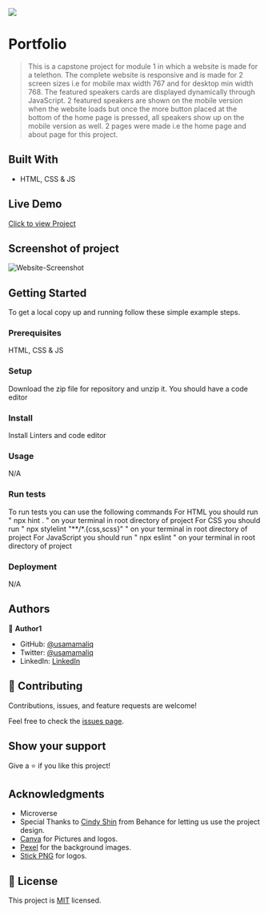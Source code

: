 ![](https://img.shields.io/badge/Microverse-blueviolet)

# Portfolio

> This is a capstone project for module 1 in which a website is made for a telethon. The complete website is responsive and is made for 2 screen sizes i.e for mobile max width 767 and for desktop min width 768. The featured speakers cards are displayed dynamically through JavaScript. 2 featured speakers are shown on the mobile version when the website loads but once the more button placed at the bottom of the home page is pressed, all speakers show up on the mobile version as well. 2 pages were made i.e the home page and about page for this project.

## Built With

- HTML, CSS & JS

## Live Demo

[Click to view Project](https://usamamaliq.github.io/Conference-Page-Capstone-1/)

## Screenshot of project

![Website-Screenshot](https://user-images.githubusercontent.com/101483956/191947065-192b56c4-64c9-469e-9782-7df4423115e0.png)

## Getting Started

To get a local copy up and running follow these simple example steps.

### Prerequisites

HTML, CSS & JS

### Setup

Download the zip file for repository and unzip it.
You should have a code editor

### Install

Install Linters and code editor

### Usage

N/A

### Run tests

To run tests you can use the following commands
For HTML you should run " npx hint . " on your terminal in root directory of project
For CSS you should run " npx stylelint "**/*.{css,scss}" " on your terminal in root directory of project
For JavaScript you should run " npx eslint " on your terminal in root directory of project

### Deployment

N/A

## Authors

👤 **Author1**

- GitHub: [@usamamaliq](https://github.com/usamamaliq)
- Twitter: [@usamamaliq](https://twitter.com/usamamaliq)
- LinkedIn: [LinkedIn](https://linkedin.com/in/usamamaliq)


## 🤝 Contributing

Contributions, issues, and feature requests are welcome!

Feel free to check the [issues page](../../issues/).

## Show your support

Give a ⭐️ if you like this project!

## Acknowledgments

- Microverse
- Special Thanks to [Cindy Shin](https://www.behance.net/adagio07) from Behance for letting us use the project design.
- [Canva](https://www.canva.com/) for Pictures and logos.
- [Pexel](https://www.pexels.com/) for the background images.
- [Stick PNG](https://www.stickpng.com/) for logos.


## 📝 License

This project is [MIT](./License.md) licensed.
